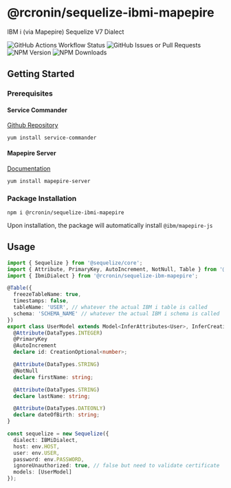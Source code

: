 # @rcronin/sequelize-ibmi-mapepire
IBM i (via Mapepire) Sequelize V7 Dialect

![GitHub Actions Workflow Status](https://img.shields.io/github/actions/workflow/status/rcronin/sequelize-ibmi-mapepire/publish.yml)
![GitHub Issues or Pull Requests](https://img.shields.io/github/issues/rcronin/sequelize-ibmi-mapepire)
![NPM Version](https://img.shields.io/npm/v/%40rcronin%2Fsequelize-ibmi-mapepire)
![NPM Downloads](https://img.shields.io/npm/dw/%40rcronin%2Fsequelize-ibmi-mapepire)

## Getting Started

### Prerequisites

#### Service Commander
[Github Repository](https://github.com/ThePrez/ServiceCommander-IBMi)

```yum install service-commander```

#### Mapepire Server
[Documentation](https://mapepire-ibmi.github.io/guides/sysadmin/)

```yum install mapepire-server```

### Package Installation

```npm i @rcronin/sequelize-ibmi-mapepire```

Upon installation, the package will automatically install ```@ibm/mapepire-js```

## Usage

```ts
import { Sequelize } from '@sequelize/core';
import { Attribute, PrimaryKey, AutoIncrement, NotNull, Table } from '@sequelize/core/decorators-legacy';
import { IbmiDialect } from '@rcronin/sequelize-ibm-mapepire';

@Table({
  freezeTableName: true,
  timestamps: false,
  tableName: 'USER', // whatever the actual IBM i table is called
  schema: 'SCHEMA_NAME' // whatever the actual IBM i schema is called
})
export class UserModel extends Model<InferAttributes<User>, InferCreationAttributes<User>> {
  @Attribute(DataTypes.INTEGER)
  @PrimaryKey
  @AutoIncrement
  declare id: CreationOptional<number>;

  @Attribute(DataTypes.STRING)
  @NotNull
  declare firstName: string;

  @Attribute(DataTypes.STRING)
  declare lastName: string;

  @Attribute(DataTypes.DATEONLY)
  declare dateOfBirth: string;
}

const sequelize = new Sequelize({
  dialect: IBMiDialect,
  host: env.HOST,
  user: env.USER,
  password: env.PASSWORD,
  ignoreUnauthorized: true, // false but need to validate certificate
  models: [UserModel]
});
```